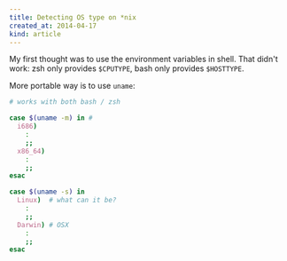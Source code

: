 ```yaml
---
title: Detecting OS type on *nix
created_at: 2014-04-17
kind: article
---
```


My first thought was to use the environment variables in shell.
That didn't work: zsh only provides `$CPUTYPE`, bash only provides `$HOSTTYPE`.

More portable way is to use `uname`:

~~~ bash
# works with both bash / zsh

case $(uname -m) in #
  i686)
    :
    ;;
  x86_64)
    :
    ;;
esac

case $(uname -s) in
  Linux)  # what can it be?
    :
    ;;
  Darwin) # OSX
    :
    ;;
esac

~~~
